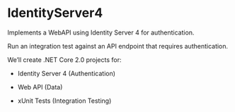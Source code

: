 # IdentityServer4
Implements a WebAPI using Identity Server 4 for authentication.

Run an integration test against an API endpoint that requires authentication.

We’ll create .NET Core 2.0 projects for:

*  Identity Server 4 (Authentication)
  
*  Web API (Data)
  
*  xUnit Tests (Integration Testing)
